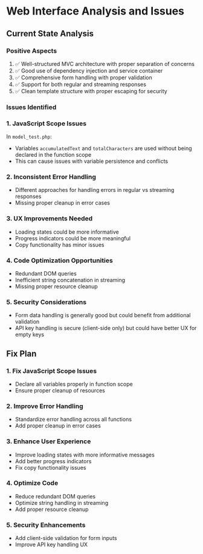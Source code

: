 # Web Interface Analysis and Issues

## Current State Analysis

### Positive Aspects
1. ✅ Well-structured MVC architecture with proper separation of concerns
2. ✅ Good use of dependency injection and service container
3. ✅ Comprehensive form handling with proper validation
4. ✅ Support for both regular and streaming responses
5. ✅ Clean template structure with proper escaping for security

### Issues Identified

### 1. JavaScript Scope Issues
In `model_test.php`:
- Variables `accumulatedText` and `totalCharacters` are used without being declared in the function scope
- This can cause issues with variable persistence and conflicts

### 2. Inconsistent Error Handling
- Different approaches for handling errors in regular vs streaming responses
- Missing proper cleanup in error cases

### 3. UX Improvements Needed
- Loading states could be more informative
- Progress indicators could be more meaningful
- Copy functionality has minor issues

### 4. Code Optimization Opportunities
- Redundant DOM queries
- Inefficient string concatenation in streaming
- Missing proper resource cleanup

### 5. Security Considerations
- Form data handling is generally good but could benefit from additional validation
- API key handling is secure (client-side only) but could have better UX for empty keys

## Fix Plan

### 1. Fix JavaScript Scope Issues
- Declare all variables properly in function scope
- Ensure proper cleanup of resources

### 2. Improve Error Handling
- Standardize error handling across all functions
- Add proper cleanup in error cases

### 3. Enhance User Experience
- Improve loading states with more informative messages
- Add better progress indicators
- Fix copy functionality issues

### 4. Optimize Code
- Reduce redundant DOM queries
- Optimize string handling in streaming
- Add proper resource cleanup

### 5. Security Enhancements
- Add client-side validation for form inputs
- Improve API key handling UX